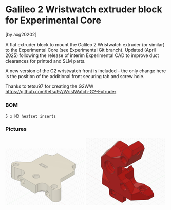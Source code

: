 # Galileo 2 Wristwatch extruder block for Experimental Core
[by axg20202]

A flat extruder block to mount the Galileo 2 Wristwatch extruder (or similar) to the Experimental Core (see Experimental Git branch). Updated (April 2025) following the release of interim Experimental CAD to improve duct clearances for printed and SLM parts.  

A new version of the G2 wristwatch front is included - the only change here is the position of the additional front securing tab and screw hole. 

Thanks to tetsu97 for creating the G2WW https://github.com/tetsu97/WristWatch-G2-Extruder

### BOM

```
5 x M3 heatset inserts

```

### Pictures

<img src="Images/1.jpg"  width="49%"/>
<img src="Images/2.jpg"  width="49%"/>